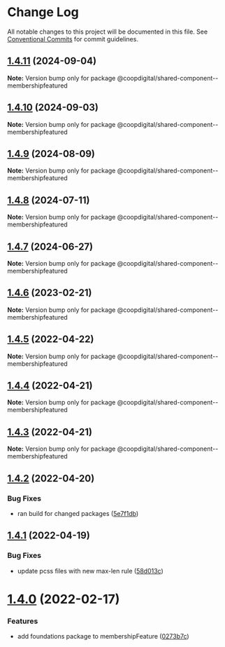 # Change Log

All notable changes to this project will be documented in this file.
See [Conventional Commits](https://conventionalcommits.org) for commit guidelines.

## [1.4.11](https://github.com/coopdigital/coop-frontend/compare/@coopdigital/shared-component--membershipfeatured@1.4.10...@coopdigital/shared-component--membershipfeatured@1.4.11) (2024-09-04)

**Note:** Version bump only for package @coopdigital/shared-component--membershipfeatured





## [1.4.10](https://github.com/coopdigital/coop-frontend/compare/@coopdigital/shared-component--membershipfeatured@1.4.9...@coopdigital/shared-component--membershipfeatured@1.4.10) (2024-09-03)

**Note:** Version bump only for package @coopdigital/shared-component--membershipfeatured





## [1.4.9](https://github.com/coopdigital/coop-frontend/compare/@coopdigital/shared-component--membershipfeatured@1.4.8...@coopdigital/shared-component--membershipfeatured@1.4.9) (2024-08-09)

**Note:** Version bump only for package @coopdigital/shared-component--membershipfeatured





## [1.4.8](https://github.com/coopdigital/coop-frontend/compare/@coopdigital/shared-component--membershipfeatured@1.4.7...@coopdigital/shared-component--membershipfeatured@1.4.8) (2024-07-11)

**Note:** Version bump only for package @coopdigital/shared-component--membershipfeatured





## [1.4.7](https://github.com/coopdigital/coop-frontend/compare/@coopdigital/shared-component--membershipfeatured@1.4.6...@coopdigital/shared-component--membershipfeatured@1.4.7) (2024-06-27)

**Note:** Version bump only for package @coopdigital/shared-component--membershipfeatured





## [1.4.6](https://github.com/coopdigital/coop-frontend/compare/@coopdigital/shared-component--membershipfeatured@1.4.5...@coopdigital/shared-component--membershipfeatured@1.4.6) (2023-02-21)

**Note:** Version bump only for package @coopdigital/shared-component--membershipfeatured





## [1.4.5](https://github.com/coopdigital/coop-frontend/compare/@coopdigital/shared-component--membershipfeatured@1.4.4...@coopdigital/shared-component--membershipfeatured@1.4.5) (2022-04-22)

**Note:** Version bump only for package @coopdigital/shared-component--membershipfeatured





## [1.4.4](https://github.com/coopdigital/coop-frontend/compare/@coopdigital/shared-component--membershipfeatured@1.4.3...@coopdigital/shared-component--membershipfeatured@1.4.4) (2022-04-21)

**Note:** Version bump only for package @coopdigital/shared-component--membershipfeatured





## [1.4.3](https://github.com/coopdigital/coop-frontend/compare/@coopdigital/shared-component--membershipfeatured@1.4.2...@coopdigital/shared-component--membershipfeatured@1.4.3) (2022-04-21)

**Note:** Version bump only for package @coopdigital/shared-component--membershipfeatured





## [1.4.2](https://github.com/coopdigital/coop-frontend/compare/@coopdigital/shared-component--membershipfeatured@1.4.1...@coopdigital/shared-component--membershipfeatured@1.4.2) (2022-04-20)


### Bug Fixes

* ran build for changed packages ([5e7f1db](https://github.com/coopdigital/coop-frontend/commit/5e7f1dbdf38ca13b8233b81f72d3725b8a47d834))





## [1.4.1](https://github.com/coopdigital/coop-frontend/compare/@coopdigital/shared-component--membershipfeatured@1.4.0...@coopdigital/shared-component--membershipfeatured@1.4.1) (2022-04-19)


### Bug Fixes

* update pcss files with new max-len rule ([58d013c](https://github.com/coopdigital/coop-frontend/commit/58d013c58111ff07521b792b0538bca2690efc74))





# [1.4.0](https://github.com/coopdigital/coop-frontend/compare/@coopdigital/shared-component--membershipfeatured@1.3.8...@coopdigital/shared-component--membershipfeatured@1.4.0) (2022-02-17)


### Features

* add foundations package to membershipFeature ([0273b7c](https://github.com/coopdigital/coop-frontend/commit/0273b7cd00cdcd4b36bc6f8aac5ffacee9944d91))
